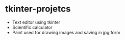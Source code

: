 # tkinter-projetcs
- Text editor using tkinter
- Scientific calculator
- Paint used for drawing images and saving in jpg form